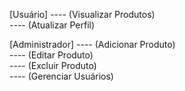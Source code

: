 [Usuário] ---- (Visualizar Produtos)
          \
           ---- (Atualizar Perfil)

[Administrador] ---- (Adicionar Produto)
              \
               ---- (Editar Produto)
              \
               ---- (Excluir Produto)
              \
               ---- (Gerenciar Usuários)
